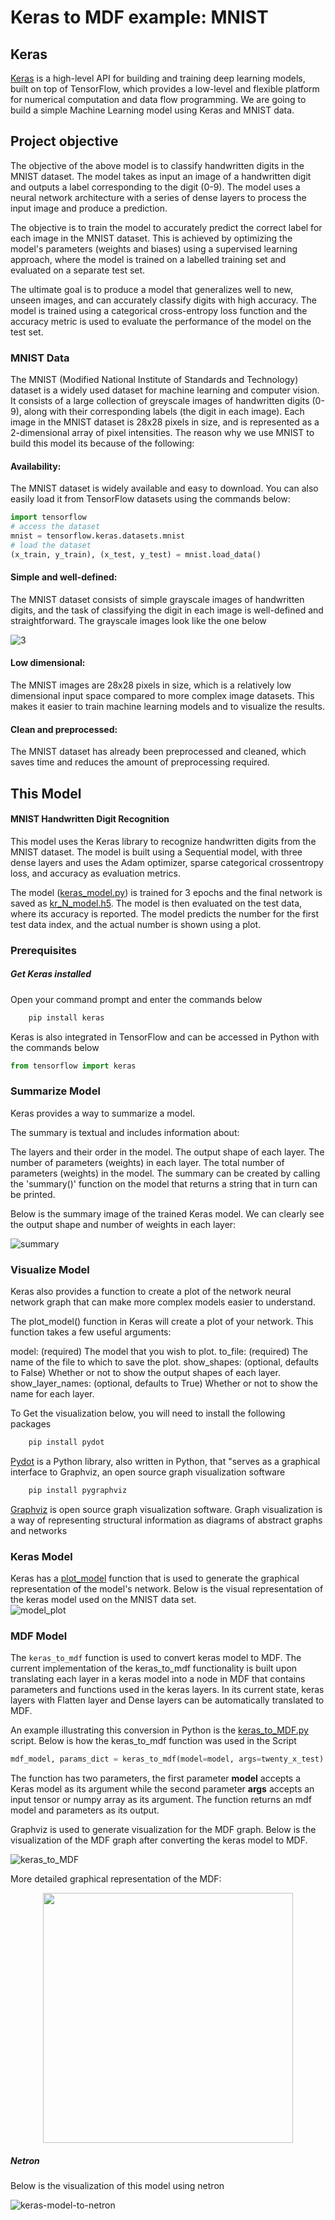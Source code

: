 # Keras to MDF example: MNIST

## Keras

[Keras](https://keras.io/) is a high-level API for building and training deep learning models, built on top of TensorFlow, which provides a low-level and flexible platform for numerical computation and data flow programming. We are going to build a simple Machine Learning model using Keras and MNIST data.

## Project objective
The objective of the above model is to classify handwritten digits in the MNIST dataset.
The model takes as input an image of a handwritten digit and outputs a label corresponding to the digit (0-9). The model uses a neural network architecture with a series of dense layers to process the input image and produce a prediction.

The objective is to train the model to accurately predict the correct label for each image in the MNIST dataset. This is achieved by optimizing the model's parameters (weights and biases) using a supervised learning approach, where the model is trained on a labelled training set and evaluated on a separate test set.

The ultimate goal is to produce a model that generalizes well to new, unseen images, and can accurately classify digits with high accuracy. The model is trained using a categorical cross-entropy loss function and the accuracy metric is used to evaluate the performance of the model on the test set.

### MNIST Data
The MNIST (Modified National Institute of Standards and Technology) dataset is a widely used dataset for machine learning and computer vision. It consists of a large collection of greyscale images of handwritten digits (0-9), along with their corresponding labels (the digit in each image). Each image in the MNIST dataset is 28x28 pixels in size, and is represented as a 2-dimensional array of pixel intensities. The reason why we use MNIST to build this model its because of the following:

#### Availability:
The MNIST dataset is widely available and easy to download. You can also easily load it from TensorFlow datasets using the commands below:
```Python
import tensorflow
# access the dataset
mnist = tensorflow.keras.datasets.mnist
# load the dataset
(x_train, y_train), (x_test, y_test) = mnist.load_data()
```
#### Simple and well-defined:
The MNIST dataset consists of simple grayscale images of handwritten digits, and the task of classifying the digit in each image is well-defined and straightforward.
The grayscale images look like the one below

![3](3.png)

####  Low dimensional:
The MNIST images are 28x28 pixels in size, which is a relatively low dimensional input space compared to more complex image datasets. This makes it easier to train machine learning models and to visualize the results.

####  Clean and preprocessed:
The MNIST dataset has already been preprocessed and cleaned, which saves time and reduces the amount of preprocessing required.

## This Model

#### MNIST Handwritten Digit Recognition

This model uses the Keras library to recognize handwritten digits from the MNIST dataset. The model is built using a Sequential model, with three dense layers and uses the Adam optimizer, sparse categorical crossentropy loss, and accuracy as evaluation metrics.

The model ([keras_model.py](mnist_keras_model.py)) is trained for 3 epochs and the final network is saved as [kr_N_model.h5](kr_N_model.h5). The model is then evaluated on the test data, where its accuracy is reported. The model predicts the number for the first test data index, and the actual number is shown using a plot.

### Prerequisites

##### Get Keras installed
Open your command prompt and enter the commands below
```Python
    pip install keras
```
Keras is also integrated in TensorFlow and can be accessed in Python with the commands below
```Python
from tensorflow import keras
```

### Summarize Model
Keras provides a way to summarize a model.

The summary is textual and includes information about:

The layers and their order in the model.
The output shape of each layer.
The number of parameters (weights) in each layer.
The total number of parameters (weights) in the model.
The summary can be created by calling the 'summary()' function on the model that returns a string that in turn can be printed.

Below is the summary image of the trained Keras model. We can clearly see the output shape and number of weights in each layer:

![summary](summary.png)


### Visualize Model
Keras also provides a function to create a plot of the network neural network graph that can make more complex models easier to understand.

The plot_model() function in Keras will create a plot of your network. This function takes a few useful arguments:

model: (required) The model that you wish to plot.
to_file: (required) The name of the file to which to save the plot.
show_shapes: (optional, defaults to False) Whether or not to show the output shapes of each layer.
show_layer_names: (optional, defaults to True) Whether or not to show the name for each layer.

To Get the visualization below, you will need to install the following packages
```Python
    pip install pydot
```
[Pydot](https://pypi.org/project/pydot/) is a Python library, also written in Python, that "serves as a graphical interface to Graphviz, an open source graph visualization software

```Python
    pip install pygraphviz
```
[Graphviz](https://graphviz.org/) is open source graph visualization software. Graph visualization is a way of representing structural information as diagrams of abstract graphs and networks

### Keras Model
Keras has a [plot_model](https://keras.io/api/utils/model_plotting_utils/) function that is used to generate the graphical representation of the model's network. Below is the visual representation of the keras model used on the MNIST data set.
<br>
![model_plot](model_plot.png)
<br>

### MDF Model
The `keras_to_mdf` function is used to convert keras model to MDF. The current implementation of the keras_to_mdf functionality is built upon translating each layer in a keras model into a node in MDF that contains parameters and functions used in the keras layers. In its current state, keras layers with Flatten layer and Dense layers can be automatically translated to MDF.

An example illustrating this conversion in Python is the [keras_to_MDF.py](keras_to_MDF.py) script.
Below is how the keras_to_mdf function was used in the Script
```Python
mdf_model, params_dict = keras_to_mdf(model=model, args=twenty_x_test)
```

The function has two parameters, the first parameter **model** accepts a Keras model as its argument while the second parameter **args** accepts an input tensor or numpy array as its argument. The function returns an mdf model and parameters as its output.

Graphviz is used to generate visualization for the MDF graph. Below is the visualization of the MDF graph after converting the keras model to MDF.

![keras_to_MDF](keras_to_MDF.1.png)

More detailed graphical representation of the MDF:

<p align="center"><img src="keras_to_MDF.png" width="400"/></p>

##### Netron
Below is the visualization of this model using netron

![keras-model-to-netron](layers_netron.png)
